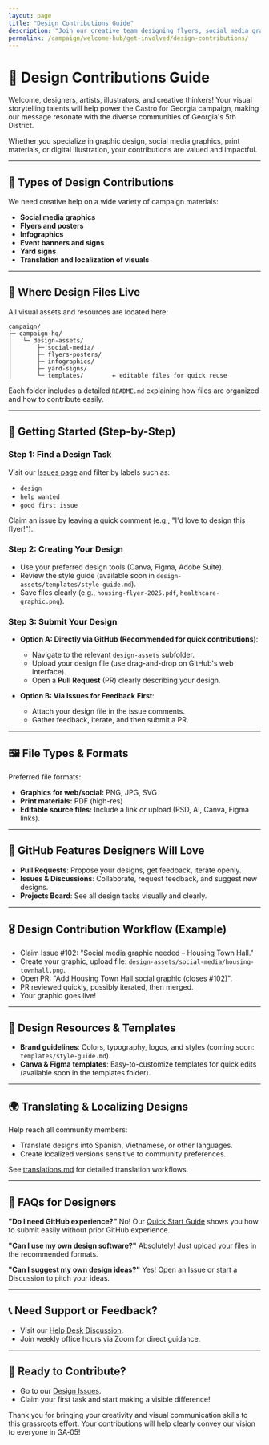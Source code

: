 ```yaml
---
layout: page
title: "Design Contributions Guide"
description: "Join our creative team designing flyers, social media graphics, infographics, and more. Help make our message resonate with diverse communities through visual storytelling."
permalink: /campaign/welcome-hub/get-involved/design-contributions/
---
```


# 🎨 Design Contributions Guide

Welcome, designers, artists, illustrators, and creative thinkers! Your visual storytelling talents will help power the Castro for Georgia campaign, making our message resonate with the diverse communities of Georgia's 5th District.

Whether you specialize in graphic design, social media graphics, print materials, or digital illustration, your contributions are valued and impactful.

---

## 🌟 Types of Design Contributions

We need creative help on a wide variety of campaign materials:

* **Social media graphics**
* **Flyers and posters**
* **Infographics**
* **Event banners and signs**
* **Yard signs**
* **Translation and localization of visuals**

---

## 📂 Where Design Files Live

All visual assets and resources are located here:

```
campaign/
├─ campaign-hq/
│   └─ design-assets/
│       ├─ social-media/
│       ├─ flyers-posters/
│       ├─ infographics/
│       ├─ yard-signs/
│       └─ templates/        ← editable files for quick reuse
```

Each folder includes a detailed `README.md` explaining how files are organized and how to contribute easily.

---

## 🚀 Getting Started (Step-by-Step)

### Step 1: Find a Design Task

Visit our [Issues page](https://github.com/CastroForGeorgia/campaign/issues) and filter by labels such as:

* `design`
* `help wanted`
* `good first issue`

Claim an issue by leaving a quick comment (e.g., "I'd love to design this flyer!").

### Step 2: Creating Your Design

* Use your preferred design tools (Canva, Figma, Adobe Suite).
* Review the style guide (available soon in `design-assets/templates/style-guide.md`).
* Save files clearly (e.g., `housing-flyer-2025.pdf`, `healthcare-graphic.png`).

### Step 3: Submit Your Design

* **Option A: Directly via GitHub (Recommended for quick contributions)**:

  * Navigate to the relevant `design-assets` subfolder.
  * Upload your design file (use drag-and-drop on GitHub's web interface).
  * Open a **Pull Request** (PR) clearly describing your design.

* **Option B: Via Issues for Feedback First**:

  * Attach your design file in the issue comments.
  * Gather feedback, iterate, and then submit a PR.

---

## 🖼️ File Types & Formats

Preferred file formats:

* **Graphics for web/social:** PNG, JPG, SVG
* **Print materials:** PDF (high-res)
* **Editable source files:** Include a link or upload (PSD, AI, Canva, Figma links).

---

## 🎯 GitHub Features Designers Will Love

* **Pull Requests**: Propose your designs, get feedback, iterate openly.
* **Issues & Discussions**: Collaborate, request feedback, and suggest new designs.
* **Projects Board**: See all design tasks visually and clearly.

---

## 🎖️ Design Contribution Workflow (Example)

* Claim Issue #102: "Social media graphic needed – Housing Town Hall."
* Create your graphic, upload file: `design-assets/social-media/housing-townhall.png`.
* Open PR: "Add Housing Town Hall social graphic (closes #102)".
* PR reviewed quickly, possibly iterated, then merged.
* Your graphic goes live!

---

## 🧰 Design Resources & Templates

* **Brand guidelines**: Colors, typography, logos, and styles (coming soon: `templates/style-guide.md`).
* **Canva & Figma templates**: Easy-to-customize templates for quick edits (available soon in the templates folder).

---

## 🌍 Translating & Localizing Designs

Help reach all community members:

* Translate designs into Spanish, Vietnamese, or other languages.
* Create localized versions sensitive to community preferences.

See [translations.md](translations.md) for detailed translation workflows.

---

## 🙋 FAQs for Designers

**"Do I need GitHub experience?"**
No! Our [Quick Start Guide](../get-involved/quick-start-guide.md) shows you how to submit easily without prior GitHub experience.

**"Can I use my own design software?"**
Absolutely! Just upload your files in the recommended formats.

**"Can I suggest my own design ideas?"**
Yes! Open an Issue or start a Discussion to pitch your ideas.

---

## 📞 Need Support or Feedback?

* Visit our [Help Desk Discussion](https://discord.gg/ep6dBqPjhG/categories/help-desk).
* Join weekly office hours via Zoom for direct guidance.

---

## 🚦 Ready to Contribute?

* Go to our [Design Issues](https://github.com/CastroForGeorgia/campaign/issues?q=is%3Aissue+label%3Adesign).
* Claim your first task and start making a visible difference!

Thank you for bringing your creativity and visual communication skills to this grassroots effort. Your contributions will help clearly convey our vision to everyone in GA‑05!
